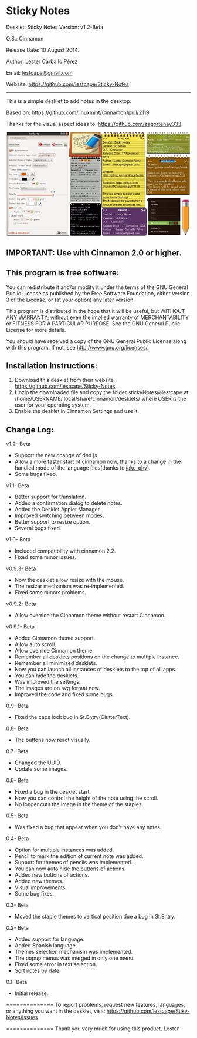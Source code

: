 Sticky Notes
=====

Desklet: Sticky Notes Version: v1.2-Beta

O.S.: Cinnamon 

Release Date: 10 August 2014.

Author: Lester Carballo Pérez

Email: lestcape@gmail.com
 
Website: https://github.com/lestcape/Sticky-Notes

--------------

This is a simple desklet to add notes in the desktop.

Based on: https://github.com/linuxmint/Cinnamon/pull/2119

Thanks for the visual aspect ideas to:
https://github.com/zagortenay333

![Alt text](/stickyNotes@lestcape/Capture.png)

IMPORTANT: Use with Cinnamon 2.0 or higher.
--------------

This program is free software:
--------------
You can redistribute it and/or modify it under the terms of the GNU General Public License as published by the Free Software Foundation, either version 3 of the License, or (at your option) any later version.

This program is distributed in the hope that it will be useful, but WITHOUT ANY WARRANTY; without even the implied warranty of MERCHANTABILITY or FITNESS FOR A PARTICULAR PURPOSE. See the GNU General Public License for more details.

You should have received a copy of the GNU General Public License along with this program. If not, see http://www.gnu.org/licenses/.


Installation Instructions:
--------------
1. Download this desklet from their website : https://github.com/lestcape/Sticky-Notes
2. Unzip the downloaded file and copy the folder stickyNotes@lestcape at /home/USERNAME/.local/share/cinnamon/desklets/ where USER is the user for your operating system.
3. Enable the desklet in Cinnamon Settings and use it.


Change Log:
--------------
v1.2- Beta
  - Support the new change of dnd.js.
  - Allow a more faster start of cinnamon now, thanks to a change in the handled mode of the language files(thanks to [jake-phy](https://github.com/jake-phy)).
  - Some bugs fixed.

v1.1- Beta
  - Better support for translation.
  - Added a confirmation dialog to delete notes.
  - Added the Desklet Applet Manager.
  - Improved switching between modes.
  - Better support to resize option.
  - Several bugs fixed.

v1.0- Beta
  - Included compatibility with cinnamon 2.2.
  - Fixed some minor issues.

v0.9.3- Beta
  - Now the desklet allow resize with the mouse.
  - The resizer mechanism was re-implemented.
  - Fixed some minors problems.

v0.9.2- Beta
  - Allow override the Cinnamon theme without restart Cinnamon.

v0.9.1- Beta
  - Added Cinnamon theme support.
  - Allow auto scroll.
  - Allow override Cinnamon theme.
  - Remember all desklets positions on the change to multiple instance.
  - Remember all minimized desklets.
  - Now you can launch all instances of desklets to the top of all apps.
  - You can hide the desklets.
  - Was improved the settings.
  - The images are on svg format now.
  - Improved the code and fixed some bugs.

0.9- Beta
  - Fixed the caps lock bug in St.Entry(ClutterText).

0.8- Beta
  - The buttons now react visually.

0.7- Beta
  - Changed the UUID.
  - Update some images.

0.6- Beta
  - Fixed a bug in the desklet start.
  - Now you can control the height of the note using the scroll.
  - No longer cuts the image in the theme of the staples.

0.5- Beta
  - Was fixed a bug that appear when you don't have any notes.

0.4- Beta
  - Option for multiple instances was added.
  - Pencil to mark the edition of current note was  added.
  - Support for themes of pencils was implemented.
  - You can now auto hide the buttons of actions.
  - Added new buttons of actions.
  - Added new themes.
  - Visual improvements.
  - Some bug fixes.

0.3- Beta
  - Moved the staple themes to vertical position due a bug in St.Entry.

0.2- Beta
  - Added support for language.
  - Added Spanish language.
  - Themes selection mechanism was implemented.
  - The popup menus was merged in only one menu.
  - Fixed some error in text selection.
  - Sort notes by date.

0.1- Beta
  - Initial release.

==============
To report problems, request new features, languages, or anything you want in the desklet, visit:
https://github.com/lestcape/Stiky-Notes/issues

==============
Thank you very much for using this product.
Lester.

